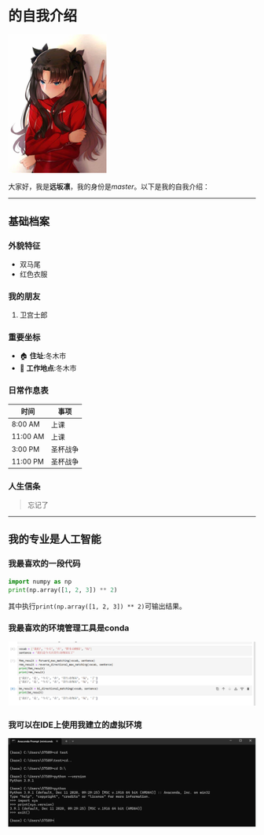 # 的自我介绍

<img src=images\OIP-C.jpg width="200" alt="远坂凛">

大家好，我是**远坂凛**，我的身份是*master*。以下是我的自我介绍：

---

## 基础档案 

### 外貌特征 
- 双马尾
- 红色衣服

### 我的朋友
1. 卫宫士郎


### 重要坐标
- 🏠 **住址**:冬木市
- 🏢 **工作地点**:冬木市

### 日常作息表
| 时间       | 事项   |
|----------|------|
| 8:00 AM  | 上课   |
| 11:00 AM | 上课   |
| 3:00 PM  | 圣杯战争 |
| 11:00 PM | 圣杯战争 |

### 人生信条
> 忘记了
---

## 我的专业是人工智能
### 我最喜欢的一段代码

```python
import numpy as np
print(np.array([1, 2, 3]) ** 2)
```
其中执行`print(np.array([1, 2, 3]) ** 2)`可输出结果。

### 我最喜欢的环境管理工具是conda
<img src=images\1.jpg width="800" alt="截图一">

### 我可以在IDE上使用我建立的虚拟环境
<img src=images\2.jpg width="800" alt="截图二">